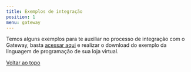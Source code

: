 ```yaml
---
title: Exemplos de integração
position: 1
menu: gateway
---
```


Temos alguns exemplos para te auxiliar no processo de integração com o Gateway, basta <a href="https://superpay.acelerato.com/base-de-conhecimento/#/artigos/2" target="_blank" class="linkPadraoVerde">acessar aqui</a> e realizar o download do exemplo da linguagem de programação de sua loja virtual.



<div class="voltar-ao-topo"><a href="#"><i class="fa fa-arrow-up" aria-hidden="true"></i>Voltar ao topo</a></div>